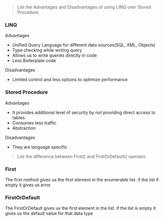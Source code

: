 > List the Advantages and Disadvantages of using LINQ over Stored Procedure.

### LINQ

Advantages

- Unified Query Language for different data sources(SQL, XML, Objects)
- Type checking while writing query
- Allows us to write queries directly in code
- Less Boilerplate code

Disadvantages

- Limited control and less options to optimize performance

### Stored Procedure

Advantages

- It provides additional level of security by not providing direct access to tables.
- Consumes less traffic
- Abstraction

Disadvantages

- They are language specific

> List the difference between First() and FirstOrDefault() operator.

### First
The first method gives us the first element in the enumerable list. if the list if empty it gives us error

### FirstOrDefault
The FirstOrDefault gives us the first element in the list. if the list is empty it gives us the default value for that data type